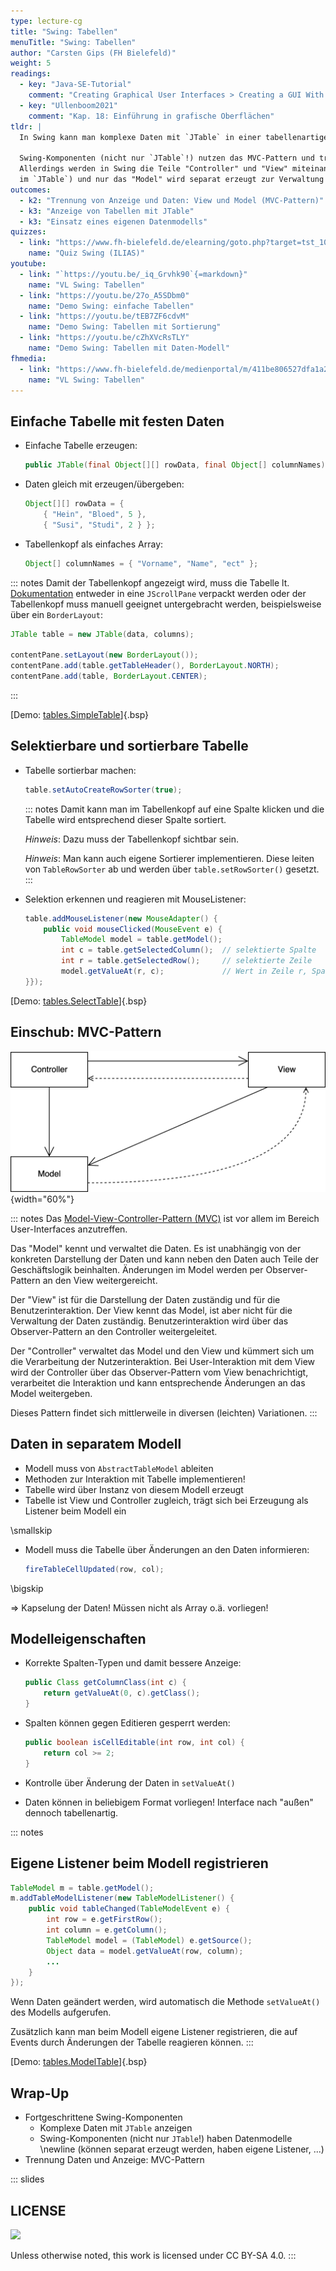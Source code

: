```yaml
---
type: lecture-cg
title: "Swing: Tabellen"
menuTitle: "Swing: Tabellen"
author: "Carsten Gips (FH Bielefeld)"
weight: 5
readings:
  - key: "Java-SE-Tutorial"
    comment: "Creating Graphical User Interfaces > Creating a GUI With Swing"
  - key: "Ullenboom2021"
    comment: "Kap. 18: Einführung in grafische Oberflächen"
tldr: |
  In Swing kann man komplexe Daten mit `JTable` in einer tabellenartigen Struktur darstellen.

  Swing-Komponenten (nicht nur `JTable`!) nutzen das MVC-Pattern und trennen Daten und Anzeige.
  Allerdings werden in Swing die Teile "Controller" und "View" miteinander verschmolzen (etwa
  im `JTable`) und nur das "Model" wird separat erzeugt zur Verwaltung der Daten.
outcomes:
  - k2: "Trennung von Anzeige und Daten: View und Model (MVC-Pattern)"
  - k3: "Anzeige von Tabellen mit JTable"
  - k3: "Einsatz eines eigenen Datenmodells"
quizzes:
  - link: "https://www.fh-bielefeld.de/elearning/goto.php?target=tst_1085303&client_id=FH-Bielefeld"
    name: "Quiz Swing (ILIAS)"
youtube:
  - link: "`https://youtu.be/_iq_Grvhk90`{=markdown}"
    name: "VL Swing: Tabellen"
  - link: "https://youtu.be/27o_A5SDbm0"
    name: "Demo Swing: einfache Tabellen"
  - link: "https://youtu.be/tEB7ZF6cdvM"
    name: "Demo Swing: Tabellen mit Sortierung"
  - link: "https://youtu.be/cZhXVcRsTLY"
    name: "Demo Swing: Tabellen mit Daten-Modell"
fhmedia:
  - link: "https://www.fh-bielefeld.de/medienportal/m/411be806527dfa1a27b15be19aa1e65abf193c24416432fc6bf04e376d11937cb2335d6b0c78e286c7483772268c37a15bdc06858b6acfd773d48f3f2aabddfa"
    name: "VL Swing: Tabellen"
---
```



## Einfache Tabelle mit festen Daten

*   Einfache Tabelle erzeugen:

    ```java
    public JTable(final Object[][] rowData, final Object[] columnNames)
    ```

*   Daten gleich mit erzeugen/übergeben:

    ```java
    Object[][] rowData = {
        { "Hein", "Bloed", 5 },
        { "Susi", "Studi", 2 } };
    ```

*   Tabellenkopf als einfaches Array:

    ```java
    Object[] columnNames = { "Vorname", "Name", "ect" };
    ```

::: notes
Damit der Tabellenkopf angezeigt wird, muss die Tabelle lt. [Dokumentation](https://docs.oracle.com/javase/tutorial/uiswing/components/table.html)
entweder in eine `JScrollPane` verpackt werden oder der Tabellenkopf muss manuell geeignet
untergebracht werden, beispielsweise über ein `BorderLayout`:

```java
JTable table = new JTable(data, columns);

contentPane.setLayout(new BorderLayout());
contentPane.add(table.getTableHeader(), BorderLayout.NORTH);
contentPane.add(table, BorderLayout.CENTER);
```
:::

[Demo: [tables.SimpleTable](https://github.com/PM-Dungeon/PM-Lecture/blob/master/markdown/gui/src/tables/SimpleTable.java)]{.bsp}


## Selektierbare und sortierbare Tabelle

*   Tabelle sortierbar machen:

    ```java
    table.setAutoCreateRowSorter(true);
    ```

    ::: notes
    Damit kann man im Tabellenkopf auf eine Spalte klicken und die Tabelle wird entsprechend
    dieser Spalte sortiert.

    _Hinweis_: Dazu muss der Tabellenkopf sichtbar sein.

    _Hinweis_: Man kann auch eigene Sortierer implementieren. Diese leiten von `TableRowSorter`
    ab und werden über `table.setRowSorter()` gesetzt.
    :::

*   Selektion erkennen und reagieren mit MouseListener:

    ```java
    table.addMouseListener(new MouseAdapter() {
        public void mouseClicked(MouseEvent e) {
            TableModel model = table.getModel();
            int c = table.getSelectedColumn();  // selektierte Spalte
            int r = table.getSelectedRow();     // selektierte Zeile
            model.getValueAt(r, c);             // Wert in Zeile r, Spalte c
    }});
    ```

[Demo: [tables.SelectTable](https://github.com/PM-Dungeon/PM-Lecture/blob/master/markdown/gui/src/tables/SelectTable.java)]{.bsp}


## Einschub: MVC-Pattern

![](images/mvc.png){width="60%"}

::: notes
Das [Model-View-Controller-Pattern (MVC)](https://en.wikipedia.org/wiki/Model%E2%80%93view%E2%80%93controller)
ist vor allem im Bereich User-Interfaces anzutreffen.

Das "Model" kennt und verwaltet die Daten. Es ist unabhängig von der konkreten Darstellung der Daten und kann
neben den Daten auch Teile der Geschäftslogik beinhalten. Änderungen im Model werden per Observer-Pattern an
den View weitergereicht.

Der "View" ist für die Darstellung der Daten zuständig und für die Benutzerinteraktion. Der View kennt das Model,
ist aber nicht für die Verwaltung der Daten zuständig. Benutzerinteraktion wird über das Observer-Pattern an den
Controller weitergeleitet.

Der "Controller" verwaltet das Model und den View und kümmert sich um die Verarbeitung der Nutzerinteraktion.
Bei User-Interaktion mit dem View wird der Controller über das Observer-Pattern vom View benachrichtigt,
verarbeitet die Interaktion und kann entsprechende Änderungen an das Model weitergeben.

Dieses Pattern findet sich mittlerweile in diversen (leichten) Variationen.
:::


## Daten in separatem Modell

*   Modell muss von `AbstractTableModel` ableiten
*   Methoden zur Interaktion mit Tabelle implementieren!
*   Tabelle wird über Instanz von diesem Modell erzeugt
*   Tabelle ist View und Controller zugleich, trägt sich bei Erzeugung
    als Listener beim Modell ein

\smallskip

*   Modell muss die Tabelle über Änderungen an den Daten informieren:

    ```java
    fireTableCellUpdated(row, col);
    ```

\bigskip

=> Kapselung der Daten! Müssen nicht als Array o.ä. vorliegen!


## Modelleigenschaften

*   Korrekte Spalten-Typen und damit bessere Anzeige:

    ```java
    public Class getColumnClass(int c) {
        return getValueAt(0, c).getClass();
    }
    ```

*   Spalten können gegen Editieren gesperrt werden:

    ```java
    public boolean isCellEditable(int row, int col) {
        return col >= 2;
    }
    ```

*   Kontrolle über Änderung der Daten in `setValueAt()`

*   Daten können in beliebigem Format vorliegen! Interface nach
    "außen" dennoch tabellenartig.


::: notes
## Eigene Listener beim Modell registrieren

```java
TableModel m = table.getModel();
m.addTableModelListener(new TableModelListener() {
    public void tableChanged(TableModelEvent e) {
        int row = e.getFirstRow();
        int column = e.getColumn();
        TableModel model = (TableModel) e.getSource();
        Object data = model.getValueAt(row, column);
        ...
    }
});
```

Wenn Daten geändert werden, wird automatisch die Methode `setValueAt()` des Modells
aufgerufen.

Zusätzlich kann man beim Modell eigene Listener registrieren, die auf Events durch
Änderungen der Tabelle reagieren können.
:::

[Demo: [tables.ModelTable](https://github.com/PM-Dungeon/PM-Lecture/blob/master/markdown/gui/src/tables/ModelTable.java)]{.bsp}


## Wrap-Up

*   Fortgeschrittene Swing-Komponenten
    *   Komplexe Daten mit `JTable` anzeigen
    *   Swing-Komponenten (nicht nur `JTable`!) haben Datenmodelle \newline
        (können separat erzeugt werden, haben eigene Listener, ...)
*   Trennung Daten und Anzeige: MVC-Pattern







<!-- DO NOT REMOVE - THIS IS A LAST SLIDE TO INDICATE THE LICENSE AND POSSIBLE EXCEPTIONS (IMAGES, ...). -->
::: slides
## LICENSE
![](https://licensebuttons.net/l/by-sa/4.0/88x31.png)

Unless otherwise noted, this work is licensed under CC BY-SA 4.0.
:::
